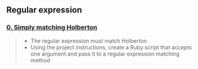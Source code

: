 ## Regular expression
### [0. Simply matching Holberton ](./0-simply_match_holberton.rb)
> * The regular expression must match Holberton
> * Using the project instructions, create a Ruby script that accepts one argument and pass it to a regular expression matching method